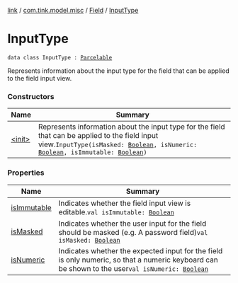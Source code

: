 [link](../../../index.md) / [com.tink.model.misc](../../index.md) / [Field](../index.md) / [InputType](./index.md)

# InputType

`data class InputType : `[`Parcelable`](https://developer.android.com/reference/android/os/Parcelable.html)

Represents information about the input type for the field that can be applied to the field input view.

### Constructors

| Name | Summary |
|---|---|
| [&lt;init&gt;](-init-.md) | Represents information about the input type for the field that can be applied to the field input view.`InputType(isMasked: `[`Boolean`](https://kotlinlang.org/api/latest/jvm/stdlib/kotlin/-boolean/index.html)`, isNumeric: `[`Boolean`](https://kotlinlang.org/api/latest/jvm/stdlib/kotlin/-boolean/index.html)`, isImmutable: `[`Boolean`](https://kotlinlang.org/api/latest/jvm/stdlib/kotlin/-boolean/index.html)`)` |

### Properties

| Name | Summary |
|---|---|
| [isImmutable](is-immutable.md) | Indicates whether the field input view is editable.`val isImmutable: `[`Boolean`](https://kotlinlang.org/api/latest/jvm/stdlib/kotlin/-boolean/index.html) |
| [isMasked](is-masked.md) | Indicates whether the user input for the field should be masked (e.g. A password field)`val isMasked: `[`Boolean`](https://kotlinlang.org/api/latest/jvm/stdlib/kotlin/-boolean/index.html) |
| [isNumeric](is-numeric.md) | Indicates whether the expected input for the field is only numeric, so that a numeric keyboard can be shown to the user`val isNumeric: `[`Boolean`](https://kotlinlang.org/api/latest/jvm/stdlib/kotlin/-boolean/index.html) |
